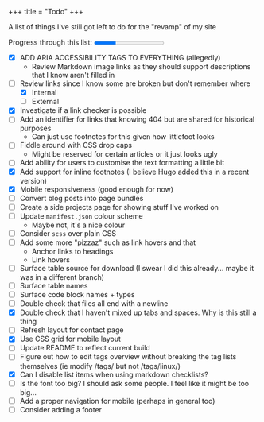 +++
title = "Todo"
+++

A list of things I've still got left to do for the "revamp" of my site

Progress through this list: <progress id="todo" value="8" max="26"></progress>

* [x] ADD ARIA ACCESSIBILITY TAGS TO EVERYTHING (allegedly)
	* Review Markdown image links as they should support descriptions that I know aren't filled in
* [ ] Review links since I know some are broken but don't remember where
  * [x] Internal
  * [ ] External
* [x] Investigate if a link checker is possible
* [ ] Add an identifier for links that knowing 404 but are shared for historical purposes
	* Can just use footnotes for this given how littlefoot looks
* [ ] Fiddle around with CSS drop caps
	* Might be reserved for certain articles or it just looks ugly
* [ ] Add ability for users to customise the text formatting a little bit
* [x] Add support for inline footnotes (I believe Hugo added this in a recent version)
* [x] Mobile responsiveness (good enough for now)
* [ ] Convert blog posts into page bundles
* [ ] Create a side projects page for showing stuff I've worked on
* [ ] Update `manifest.json` colour scheme
	* Maybe not, it's a nice colour
* [ ] Consider `scss` over plain CSS
* [ ] Add some more "pizzaz" such as link hovers and that
	* Anchor links to headings
	* Link hovers
* [ ] Surface table source for download (I swear I did this already... maybe it was in a different branch)
* [ ] Surface table names
* [ ] Surface code block names + types
* [ ] Double check that files all end with a newline
* [x] Double check that I haven't mixed up tabs and spaces. Why is this still a thing
* [ ] Refresh layout for contact page
* [x] Use CSS grid for mobile layout
* [ ] Update README to reflect current build
* [ ] Figure out how to edit tags overview without breaking the tag lists themselves (ie modify /tags/ but not /tags/linux/)
* [x] Can I disable list items when using markdown checklists?
* [ ] Is the font too big? I should ask some people. I feel like it might be too big...
* [ ] Add a proper navigation for mobile (perhaps in general too)
* [ ] Consider adding a footer